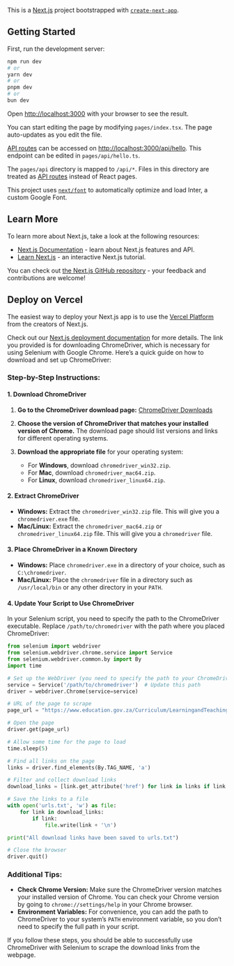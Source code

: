 This is a [Next.js](https://nextjs.org/) project bootstrapped with [`create-next-app`](https://github.com/vercel/next.js/tree/canary/packages/create-next-app).

## Getting Started

First, run the development server:

```bash
npm run dev
# or
yarn dev
# or
pnpm dev
# or
bun dev
```

Open [http://localhost:3000](http://localhost:3000) with your browser to see the result.

You can start editing the page by modifying `pages/index.tsx`. The page auto-updates as you edit the file.

[API routes](https://nextjs.org/docs/api-routes/introduction) can be accessed on [http://localhost:3000/api/hello](http://localhost:3000/api/hello). This endpoint can be edited in `pages/api/hello.ts`.

The `pages/api` directory is mapped to `/api/*`. Files in this directory are treated as [API routes](https://nextjs.org/docs/api-routes/introduction) instead of React pages.

This project uses [`next/font`](https://nextjs.org/docs/basic-features/font-optimization) to automatically optimize and load Inter, a custom Google Font.

## Learn More

To learn more about Next.js, take a look at the following resources:

- [Next.js Documentation](https://nextjs.org/docs) - learn about Next.js features and API.
- [Learn Next.js](https://nextjs.org/learn) - an interactive Next.js tutorial.

You can check out [the Next.js GitHub repository](https://github.com/vercel/next.js/) - your feedback and contributions are welcome!

## Deploy on Vercel

The easiest way to deploy your Next.js app is to use the [Vercel Platform](https://vercel.com/new?utm_medium=default-template&filter=next.js&utm_source=create-next-app&utm_campaign=create-next-app-readme) from the creators of Next.js.

Check out our [Next.js deployment documentation](https://nextjs.org/docs/deployment) for more details.
The link you provided is for downloading ChromeDriver, which is necessary for using Selenium with Google Chrome. Here’s a quick guide on how to download and set up ChromeDriver:

### Step-by-Step Instructions:

#### 1. **Download ChromeDriver**

1. **Go to the ChromeDriver download page:**
   [ChromeDriver Downloads](https://developer.chrome.com/docs/chromedriver/downloads)

2. **Choose the version of ChromeDriver that matches your installed version of Chrome.** The download page should list versions and links for different operating systems. 

3. **Download the appropriate file** for your operating system:
   - For **Windows**, download `chromedriver_win32.zip`.
   - For **Mac**, download `chromedriver_mac64.zip`.
   - For **Linux**, download `chromedriver_linux64.zip`.

#### 2. **Extract ChromeDriver**

- **Windows:** Extract the `chromedriver_win32.zip` file. This will give you a `chromedriver.exe` file.
- **Mac/Linux:** Extract the `chromedriver_mac64.zip` or `chromedriver_linux64.zip` file. This will give you a `chromedriver` file.

#### 3. **Place ChromeDriver in a Known Directory**

- **Windows:** Place `chromedriver.exe` in a directory of your choice, such as `C:\chromedriver`.
- **Mac/Linux:** Place the `chromedriver` file in a directory such as `/usr/local/bin` or any other directory in your `PATH`.

#### 4. **Update Your Script to Use ChromeDriver**

In your Selenium script, you need to specify the path to the ChromeDriver executable. Replace `/path/to/chromedriver` with the path where you placed ChromeDriver:

```python
from selenium import webdriver
from selenium.webdriver.chrome.service import Service
from selenium.webdriver.common.by import By
import time

# Set up the WebDriver (you need to specify the path to your ChromeDriver)
service = Service('/path/to/chromedriver')  # Update this path
driver = webdriver.Chrome(service=service)

# URL of the page to scrape
page_url = "https://www.education.gov.za/Curriculum/LearningandTeachingSupportMaterials(LTSM)/DigitalContent.aspx"

# Open the page
driver.get(page_url)

# Allow some time for the page to load
time.sleep(5)

# Find all links on the page
links = driver.find_elements(By.TAG_NAME, 'a')

# Filter and collect download links
download_links = [link.get_attribute('href') for link in links if link.get_attribute('href') and link.get_attribute('href').endswith('.pdf')]

# Save the links to a file
with open('urls.txt', 'w') as file:
    for link in download_links:
        if link:
            file.write(link + '\n')

print("All download links have been saved to urls.txt")

# Close the browser
driver.quit()
```

### Additional Tips:

- **Check Chrome Version:** Make sure the ChromeDriver version matches your installed version of Chrome. You can check your Chrome version by going to `chrome://settings/help` in your Chrome browser.
- **Environment Variables:** For convenience, you can add the path to ChromeDriver to your system’s `PATH` environment variable, so you don’t need to specify the full path in your script.

If you follow these steps, you should be able to successfully use ChromeDriver with Selenium to scrape the download links from the webpage.